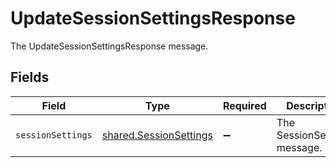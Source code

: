 # UpdateSessionSettingsResponse

The UpdateSessionSettingsResponse message.


## Fields

| Field                                                                   | Type                                                                    | Required                                                                | Description                                                             |
| ----------------------------------------------------------------------- | ----------------------------------------------------------------------- | ----------------------------------------------------------------------- | ----------------------------------------------------------------------- |
| `sessionSettings`                                                       | [shared.SessionSettings](../../../sdk/models/shared/sessionsettings.md) | :heavy_minus_sign:                                                      | The SessionSettings message.                                            |